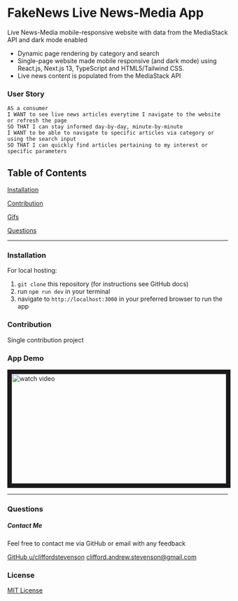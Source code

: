 # FakeNews Live News-Media App

Live News-Media mobile-responsive website with data from the MediaStack API and dark mode enabled

- Dynamic page rendering by category and search 
- Single-page website made mobile responsive (and dark mode) using React.js, Next.js 13, TypeScript and HTML5/Tailwind CSS. 
- Live news content is populated from the MediaStack API

### User Story
```
AS a consumer
I WANT to see live news articles everytime I navigate to the website or refresh the page  
SO THAT I can stay informed day-by-day, minute-by-minute
I WANT to be able to navigate to specific articles via category or using the search input
SO THAT I can quickly find articles pertaining to my interest or specific parameters
```

## Table of Contents

[Installation](#installation)

[Contribution](#contribution)

[Gifs](#gifs)

[Questions](#questions)

----

<a name="installation"></a>
### Installation

For local hosting:

1. `git clone` this repository (for instructions see GitHub docs)
2. run `npm run dev` in your terminal
3. navigate to `http://localhost:3000` in your preferred browser to run the app

<a name="contribution"></a>
### Contribution

Single contribution project 

<a name="appDemo"></a>
### App Demo

<a href="https://www.youtube.com/watch?v=R5s3weDsFPE" target="_blank">
  <img src="SneakerHead.png" alt="watch video" width=490 height=250 border=10 />
</a>

----

<a name="questions"></a>
### Questions
##### Contact Me

Feel free to contact me via GitHub or email with any feedback 

[GitHub u/cliffordstevenson](https://github.com/cliffordstevenson)
clifford.andrew.stevenson@gmail.com

### License 

[MIT License](LICENSE)
